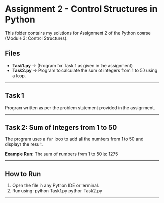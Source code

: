 # Assignment 2 - Control Structures in Python

This folder contains my solutions for Assignment 2 of the Python course (Module 3: Control Structures).

## Files
- **Task1.py** → (Program for Task 1 as given in the assignment)
- **Task2.py** → Program to calculate the sum of integers from 1 to 50 using a loop.

---

## Task 1
Program written as per the problem statement provided in the assignment.

---

## Task 2: Sum of Integers from 1 to 50
The program uses a `for` loop to add all the numbers from 1 to 50 and displays the result.

**Example Run:**
The sum of numbers from 1 to 50 is: 1275


---

## How to Run
1. Open the file in any Python IDE or terminal.
2. Run using:
    python Task1.py
    python Task2.py


---
